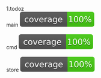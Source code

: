 1.todoz
<br>main ![alt coverage](https://github.com/mehfuz/Gophercize/blob/master/gophercise07/todoz/coverage.svg)<br>
<br>cmd ![alt coverage](https://github.com/mehfuz/Gophercize/blob/master/gophercise07/todoz/cmd/coverage.svg)<br>
<br>store ![alt coverage](https://github.com/mehfuz/Gophercize/blob/master/gophercise07/todoz/store/coverage.svg)<br>
